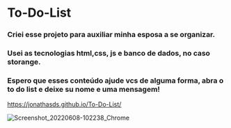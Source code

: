 # To-Do-List
### Criei esse projeto para auxiliar minha esposa a se organizar.
### Usei as tecnologias html,css, js e banco de dados, no caso storange.
### Espero que esses conteúdo ajude vcs de alguma forma, abra o to do list e deixe su nome e uma mensagem!

https://jonathasds.github.io/To-Do-List/

![Screenshot_20220608-102238_Chrome](https://user-images.githubusercontent.com/83735539/172627235-c8f5ac62-4146-4ca0-8cca-f30a175ebee1.jpg)

